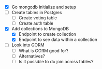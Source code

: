 - [x] Go mongodb initialize and setup
- [ ] Create tables in Postgres
  - [ ] Create voting table
  - [ ] Create auth table
- [x] Add collections to MongoDB
  - [x] Endpoint to create collection
  - [x] Endpoint to see data within a collection
- [ ] Look into GORM
  - [ ] What is GORM good for?
  - [ ] Alternatives? 
  - [ ] Is it possible to do join across tables? 